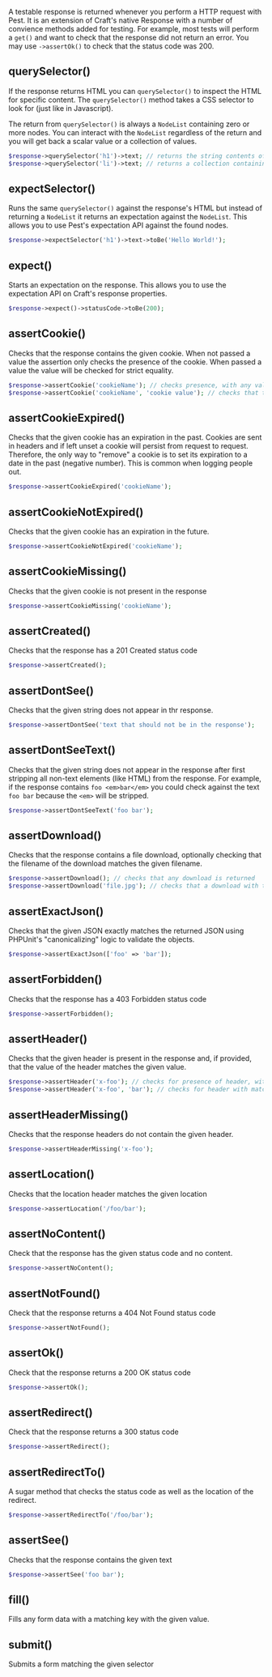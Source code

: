 A testable response is returned whenever you perform a HTTP request
with Pest. It is an extension of Craft's native Response with a
number of convience methods added for testing. For example, most
tests will perform a `get()` and want to check that the response did
not return an error. You may use `->assertOk()` to check that the
status code was 200.

## querySelector()
If the response returns HTML you can `querySelector()` to inspect the
HTML for specific content. The `querySelector()` method takes a
CSS selector to look for (just like in Javascript).

The return from `querySelector()` is always a `NodeList` containing zero
or more nodes. You can interact with the `NodeList` regardless of the return
and you will get back a scalar value or a collection of values.

```php
$response->querySelector('h1')->text; // returns the string contents of the h1 element
$response->querySelector('li')->text; // returns a collection containing the text of all list items
```

## expectSelector()
Runs the same `querySelector()` against the response's HTML but instead
of returning a `NodeList` it returns an expectation against the `NodeList`.
This allows you to use Pest's expectation API against the found nodes.

```php
$response->expectSelector('h1')->text->toBe('Hello World!');
```

## expect()
Starts an expectation on the response. This allows you to use the expectation
API on Craft's response properties.
```php
$response->expect()->statusCode->toBe(200);
```

## assertCookie()
Checks that the response contains the given cookie. When not passed a value
the assertion only checks the presence of the cookie. When passed a value the
value will be checked for strict equality.
```php
$response->assertCookie('cookieName'); // checks presence, with any value
$response->assertCookie('cookieName', 'cookie value'); // checks that the values match
```

## assertCookieExpired()
Checks that the given cookie has an expiration in the past. Cookies are sent in headers and if left
unset a cookie will persist from request to request. Therefore, the only way to "remove" a cookie
is to set its expiration to a date in the past (negative number). This is common when logging people out.
```php
$response->assertCookieExpired('cookieName');
```

## assertCookieNotExpired()
Checks that the given cookie has an expiration in the future.
```php
$response->assertCookieNotExpired('cookieName');
```

## assertCookieMissing()
Checks that the given cookie is not present in the response
```php
$response->assertCookieMissing('cookieName');
```

## assertCreated()
Checks that the response has a 201 Created status code
```php
$response->assertCreated();
```

## assertDontSee()
Checks that the given string does not appear in thr response.
```php
$response->assertDontSee('text that should not be in the response');
```

## assertDontSeeText()
Checks that the given string does not appear in the response after first stripping all non-text elements (like HTML) from the response.
For example, if the response contains `foo <em>bar</em>` you could check against the text `foo bar` because the `<em>` will be stripped.
```php
$response->assertDontSeeText('foo bar');
```

## assertDownload()
Checks that the response contains a file download, optionally checking that the filename of the download
matches the given filename.
```php
$response->assertDownload(); // checks that any download is returned
$response->assertDownload('file.jpg'); // checks that a download with the name `file.jpg` is returned
```

## assertExactJson()
Checks that the given JSON exactly matches the returned JSON using PHPUnit's "canonicalizing" logic to
validate the objects.
```php
$response->assertExactJson(['foo' => 'bar']);
```

## assertForbidden()
Checks that the response has a 403 Forbidden status code
```php
$response->assertForbidden();
```

## assertHeader()
Checks that the given header is present in the response and, if provided, that the value of the
header matches the given value.
```php
$response->assertHeader('x-foo'); // checks for presence of header, with any value
$response->assertHeader('x-foo', 'bar'); // checks for header with matching value
```

## assertHeaderMissing()
Checks that the response headers do not contain the given header.
```php
$response->assertHeaderMissing('x-foo');
```

## assertLocation()
Checks that the location header matches the given location
```php
$response->assertLocation('/foo/bar');
```

## assertNoContent()
Check that the response has the given status code and no content.
```php
$response->assertNoContent();
```

## assertNotFound()
Check that the response returns a 404 Not Found status code
```php
$response->assertNotFound();
```

## assertOk()
Check that the response returns a 200 OK status code
```php
$response->assertOk();
```

## assertRedirect()
Check that the response returns a 300 status code
```php
$response->assertRedirect();
```

## assertRedirectTo()
A sugar method that checks the status code as well as the location of the redirect.
```php
$response->assertRedirectTo('/foo/bar');
```

## assertSee()
Checks that the response contains the given text
```php
$response->assertSee('foo bar');
```

## fill()
Fills any form data with a matching key with the given value.

## submit()
Submits a form matching the given selector